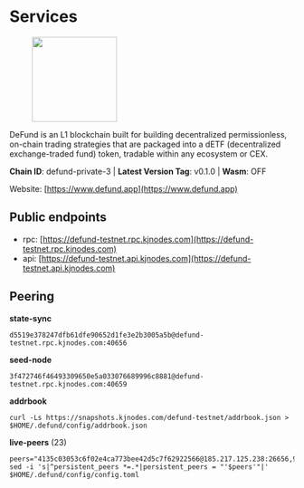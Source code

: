 # Services

<figure><img src="https://raw.githubusercontent.com/kj89/testnet_manuals/main/pingpub/logos/defund.png" width="150" alt=""><figcaption></figcaption></figure>

DeFund is an L1 blockchain built for building decentralized permissionless,  on-chain trading strategies that are packaged into a dETF (decentralized  exchange-traded fund) token, tradable within any ecosystem or CEX.

**Chain ID**: defund-private-3 | **Latest Version Tag**: v0.1.0 | **Wasm**: OFF

Website: [https://www.defund.app](https://www.defund.app)


## Public endpoints

* rpc: [https://defund-testnet.rpc.kjnodes.com](https://defund-testnet.rpc.kjnodes.com)
* api: [https://defund-testnet.api.kjnodes.com](https://defund-testnet.api.kjnodes.com)

## Peering

**state-sync**

```
d5519e378247dfb61dfe90652d1fe3e2b3005a5b@defund-testnet.rpc.kjnodes.com:40656
```

**seed-node**

```
3f472746f46493309650e5a033076689996c8881@defund-testnet.rpc.kjnodes.com:40659
```

**addrbook**
```
curl -Ls https://snapshots.kjnodes.com/defund-testnet/addrbook.json > $HOME/.defund/config/addrbook.json
```

**live-peers** (23)
```
peers="4135c03053c6f02e4ca773bee42d5c7f62922566@185.217.125.238:26656,934faf3a6108f975436b40a13a427c3fd2a82943@109.123.248.234:26656,4c291b33574d679e43f7cec340ba4befecec0724@161.97.152.115:26656,219c417bd9de04c60f730abd4769e981f10c083b@109.123.249.191:26656,1ff7bdc7ba9ac6d66ef298956b7d11b5f84a15df@194.233.73.34:40656,e9d046b2248e07896dce1bcc5faff02d65745332@95.111.254.87:36656,ca5db1a4d8d749131398e9580985e355bccf6504@109.123.241.109:26656,20b23961a22091e2a5047482d84bffacb49f416e@199.175.98.110:26656,0045d87f68589572f2619eee220e513151f0eb92@155.133.23.28:26656,68b4a53b3b67da6a4736888c36074eb316ea510d@75.119.157.222:26656,abeb7b59282d3220aceca9b3a13c98021e6419a4@161.97.66.90:26656,6bbd4d421c9610e918fee90a81278e689e445d81@194.163.184.53:40656,9dd945f369a7aa1946e007d9547b364e69da7db8@185.192.96.140:26656,77a7c437c7e0c421eeaebe677235306d2466da4c@91.194.11.156:26656,c640df433e42f07b2d2ea11679c35a69174f6ef2@194.180.176.124:26656,f17140ac29380d434c1b5d2e33798d9f3bc6fd45@209.126.2.211:26656,b50363075f36fa3382f78bdbe0c297dd27465eeb@154.38.161.212:26656,5ac40e96d9194536e15a28a1010551300cbab616@185.216.75.21:26656,8a865d76928017ad8e889b91b4d52bfb88526392@45.67.229.12:26656,2f78b32d1f54bfa9342a909f31e3cfe4b4a3a417@161.97.145.238:40656,e2524d876035af6d361cf5f09146c22e67ea7ff3@38.242.140.51:26656,19b298459704db74ac902caee55e3736a5147441@161.97.72.9:26656,d5519e378247dfb61dfe90652d1fe3e2b3005a5b@65.109.68.190:40656"
sed -i 's|^persistent_peers *=.*|persistent_peers = "'$peers'"|' $HOME/.defund/config/config.toml
```

